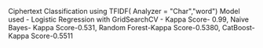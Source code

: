 Ciphertext  Classification using TFIDF( Analyzer = "Char","word")
Model used - Logistic Regression with GridSearchCV - Kappa Score- 0.99,
Naive Bayes- Kappa Score-0.531, 
Random Forest-Kappa Score-0.5380, 
CatBoost-Kappa Score-0.5511
